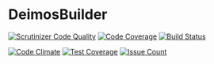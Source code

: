 # DeimosBuilder

[![Scrutinizer Code Quality](https://scrutinizer-ci.com/g/REZ1DENT3/DeimosBuilder/badges/quality-score.png?b=master)](https://scrutinizer-ci.com/g/REZ1DENT3/DeimosBuilder/?branch=master)
[![Code Coverage](https://scrutinizer-ci.com/g/REZ1DENT3/DeimosBuilder/badges/coverage.png?b=master)](https://scrutinizer-ci.com/g/REZ1DENT3/DeimosBuilder/?branch=master)
[![Build Status](https://scrutinizer-ci.com/g/REZ1DENT3/DeimosBuilder/badges/build.png?b=master)](https://scrutinizer-ci.com/g/REZ1DENT3/DeimosBuilder/build-status/master)

[![Code Climate](https://codeclimate.com/github/REZ1DENT3/DeimosBuilder/badges/gpa.svg)](https://codeclimate.com/github/REZ1DENT3/DeimosBuilder)
[![Test Coverage](https://codeclimate.com/github/REZ1DENT3/DeimosBuilder/badges/coverage.svg)](https://codeclimate.com/github/REZ1DENT3/DeimosBuilder/coverage)
[![Issue Count](https://codeclimate.com/github/REZ1DENT3/DeimosBuilder/badges/issue_count.svg)](https://codeclimate.com/github/REZ1DENT3/DeimosBuilder)
